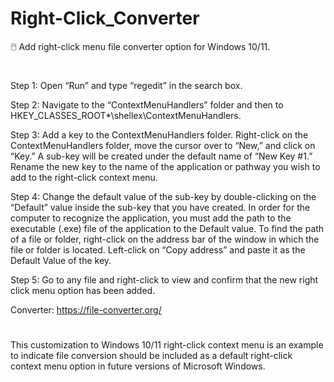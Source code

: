 # Right-Click_Converter
🖱️ Add right-click menu file converter option for Windows 10/11.
#

Step 1: Open “Run” and type “regedit” in the search box.

Step 2: Navigate to the “ContextMenuHandlers” folder and then to HKEY_CLASSES_ROOT\*\shellex\ContextMenuHandlers\.

Step 3: Add a key to the ContextMenuHandlers folder. Right-click on the ContextMenuHandlers folder, move the cursor over to “New,” and click on “Key.” A sub-key will be created under the default name of “New Key #1.” Rename the new key to the name of the application or pathway you wish to add to the right-click context menu.

Step 4: Change the default value of the sub-key by double-clicking on the “Default” value inside the sub-key that you have created. In order for the computer to recognize the application, you must add the path to the executable (.exe) file of the application to the Default value. To find the path of a file or folder, right-click on the address bar of the window in which the file or folder is located. Left-click on “Copy address” and paste it as the Default Value of the key.

Step 5: Go to any file and right-click to view and confirm that the new right click menu option has been added.

Converter: https://file-converter.org/

#
This customization to Windows 10/11 right-click context menu is an example to indicate file conversion should be included as a default right-click context menu option in future versions of Microsoft Windows.
#
